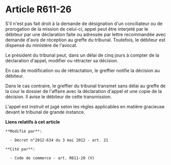 # Article R611-26

S'il n'est pas fait droit à la demande de désignation d'un conciliateur ou de prorogation de la mission de celui-ci, appel
peut être interjeté par le débiteur par une déclaration faite ou adressée par lettre recommandée avec demande d'avis de
réception au greffe du tribunal. Toutefois, le débiteur est dispensé du ministère de l'avocat.

Le président du tribunal peut, dans un délai de cinq jours à compter de la déclaration d'appel, modifier ou rétracter sa
décision.

En cas de modification ou de rétractation, le greffier notifie la décision au débiteur.

Dans le cas contraire, le greffier du tribunal transmet sans délai au greffe de la cour le dossier de l'affaire avec la
déclaration d'appel et une copie de la décision. Il avise le débiteur de cette transmission.

L'appel est instruit et jugé selon les règles applicables en matière gracieuse devant le tribunal de grande instance.

**Liens relatifs à cet article**

	**Modifié par**:

	  - Décret n°2012-634 du 3 mai 2012 - art. 21

	**Cité par**:

	  - Code de commerce - art. R611-20 (V)

